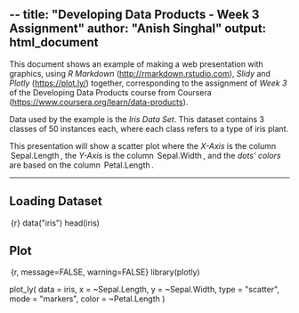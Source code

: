 --
title: "Developing Data Products - Week 3 Assignment"
author: "Anish Singhal"
output: html_document
---


This document shows an example of making a web presentation with graphics, using *R Markdown* (<http://rmarkdown.rstudio.com>), *Slidy* and *Plotly* (<https://plot.ly/>) together, corresponding to the assignment of *Week 3* of the Developing Data Products course from Coursera (<https://www.coursera.org/learn/data-products>).

Data used by the example is the *Iris Data Set*. This dataset contains 3 classes of 50 instances each, where each class refers to a type of iris plant.

This presentation will show a scatter plot where the *X-Axis* is the column ⁠ Sepal.Length ⁠, the *Y-Axis* is the column ⁠ Sepal.Width ⁠, and the *dots’ colors* are based on the column ⁠ Petal.Length ⁠.

---

## Loading Dataset

⁠ {r}
data("iris")
head(iris)

## Plot

 ⁠{r, message=FALSE, warning=FALSE}
library(plotly)

plot_ly(
  data = iris,
  x = ~Sepal.Length,
  y = ~Sepal.Width,
  type = "scatter",
  mode = "markers",
  color = ~Petal.Length
)
